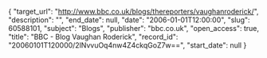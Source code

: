 {
  "target_url": "http://www.bbc.co.uk/blogs/thereporters/vaughanroderick/", 
  "description": "", 
  "end_date": null, 
  "date": "2006-01-01T12:00:00", 
  "slug": 60588101, 
  "subject": "Blogs", 
  "publisher": "bbc.co.uk", 
  "open_access": true, 
  "title": "BBC - Blog Vaughan Roderick", 
  "record_id": "20060101T120000/2lNvvuOq4nw4Z4ckqGoZ7w==", 
  "start_date": null
}

